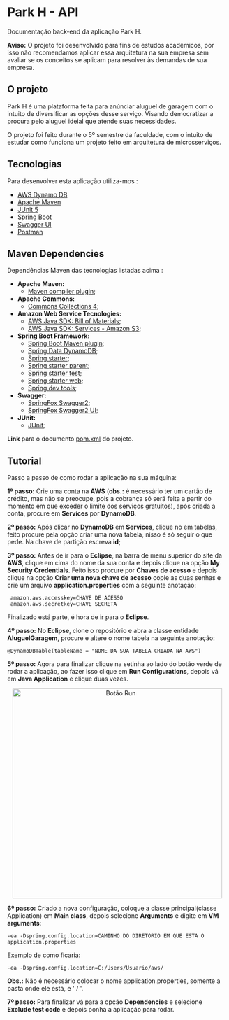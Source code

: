 # Park H - API  
Documentação back-end da aplicação Park H.<br/> 

**Aviso:** O projeto foi desenvolvido para fins de estudos acadêmicos, por isso não recomendamos aplicar essa arquitetura na sua empresa sem avaliar se os conceitos se aplicam para resolver às demandas de sua empresa.
<br/>

## O projeto
Park H é uma plataforma feita para anúnciar aluguel de garagem com o intuito de diversificar as opções desse serviço. Visando democratizar a procura pelo aluguel ideial que atende suas necessidades.

O projeto foi feito durante o 5º semestre da faculdade, com o intuito de estudar como funciona um projeto feito em arquitetura de microsserviços.

## Tecnologias
Para desenvolver esta aplicação utiliza-mos :
- [AWS Dynamo DB](https://aws.amazon.com/pt/dynamodb/)
- [Apache Maven](https://maven.apache.org/)
- [JUnit 5](https://junit.org/junit5/)
- [Spring Boot](https://spring.io/projects/spring-boot)
- [Swagger UI](https://swagger.io/tools/swagger-ui/)
- [Postman](https://www.postman.com/)
## Maven Dependencies
Dependências Maven das tecnologias listadas acima :
- **Apache Maven:** 
  - [Maven compiler plugin](https://mvnrepository.com/artifact/org.apache.maven.plugins/maven-compiler-plugin/3.8.1);  
- **Apache Commons:**
  - [Commons Collections 4](https://mvnrepository.com/artifact/org.apache.commons/commons-collections4/4.4);
- **Amazon Web Service Tecnologies:**
  - [AWS Java SDK: Bill of Materials](https://mvnrepository.com/artifact/software.amazon.awssdk/bom/2.17.29);
  - [AWS Java SDK: Services - Amazon S3](https://mvnrepository.com/artifact/software.amazon.awssdk/s3/2.17.29);
- **Spring Boot Framework:** 
  - [Spring Boot Maven plugin](https://mvnrepository.com/artifact/org.springframework.boot/spring-boot-maven-plugin/2.5.4);
  - [Spring Data DynamoDB](https://mvnrepository.com/artifact/com.github.derjust/spring-data-dynamodb/5.1.0);
  - [Spring starter](https://mvnrepository.com/artifact/org.springframework.boot/spring-boot-starter/2.5.4);
  - [Spring starter parent](https://mvnrepository.com/artifact/org.springframework.boot/spring-boot-starter-parent/2.5.4);
  - [Spring starter test](https://mvnrepository.com/artifact/org.springframework.boot/spring-boot-starter-test/2.5.4);
  - [Spring starter web](https://mvnrepository.com/artifact/org.springframework.boot/spring-boot-starter-web/2.5.4);
  - [Spring dev tools](https://mvnrepository.com/artifact/org.springframework.boot/spring-boot-devtools/2.5.4);
- **Swagger:** 
  - [SpringFox Swagger2](https://mvnrepository.com/artifact/io.springfox/springfox-swagger2/3.0.0);
  - [SpringFox Swagger2 UI](https://mvnrepository.com/artifact/io.springfox/springfox-swagger-ui/3.0.0);
- **JUnit:**
  - [JUnit](https://mvnrepository.com/artifact/junit/junit/4.13.2);

**Link** para o documento [pom.xml](https://github.com/Marlinsk/Park_H-Backend/blob/master/backend-park/pom.xml) do projeto.

## Tutorial
Passo a passo de como rodar a aplicação na sua máquina:

**1º passo:** Crie uma conta na **AWS** (**obs.:** é necessário ter um cartão de crédito, mas não se preocupe, pois a cobrança só será feita a partir do momento em que exceder o limite dos serviços gratuitos), após criada a conta, procure em **Services** por **DynamoDB**.

**2º passo:** Após clicar no **DynamoDB** em **Services**, clique no em tabelas, feito procure pela opção criar uma nova tabela, nisso é só seguir o que pede. Na chave de partição escreva **id**; 

**3º passo:** Antes de ir para o **Eclipse**, na barra de menu superior do site da **AWS**, clique em cima do nome da sua conta e depois clique na opção **My Security Credentials**. Feito isso procure por **Chaves de acesso** e depois clique na opção **Criar uma nova chave de acesso** copie as duas senhas e crie um arquivo **application.properties** com a seguinte anotação:
```
 amazon.aws.accesskey=CHAVE DE ACESSO
 amazon.aws.secretkey=CHAVE SECRETA
```
Finalizado está parte, é hora de ir para o **Eclipse**.

**4º passo:** No **Eclipse**, clone o repositório e abra a classe entidade **AluguelGaragem**, procure e altere o nome tabela na seguinte anotação:
```
@DynamoDBTable(tableName = "NOME DA SUA TABELA CRIADA NA AWS") 
```
**5º passo:** Agora para finalizar clique na setinha ao lado do botão verde de rodar a aplicação, ao fazer isso clique em **Run Configurations**, depois vá em **Java Application** e clique duas vezes. 

<p align="center">
  <img alt="Botão Run" src="https://github.com/Marlinsk/Park_H-Backend/blob/master/backend-park/.github/Print23rfrv.png" width="480px">
</p>

**6º passo:** Criado a nova configuração, coloque a classe principal(classe Application) em **Main class**, depois selecione **Arguments** e digite em **VM arguments**: 
```
-ea -Dspring.config.location=CAMINHO DO DIRETÓRIO EM QUE ESTÁ O application.properties 
```
Exemplo de como ficaria:
```
-ea -Dspring.config.location=C:/Users/Usuario/aws/ 
```
**Obs.:** Não é necessário colocar o nome application.properties, somente a pasta onde ele está, e ' / '.

**7º passo:** Para finalizar vá para a opção **Dependencies** e selecione **Exclude test code** e depois ponha a aplicação para rodar.  
